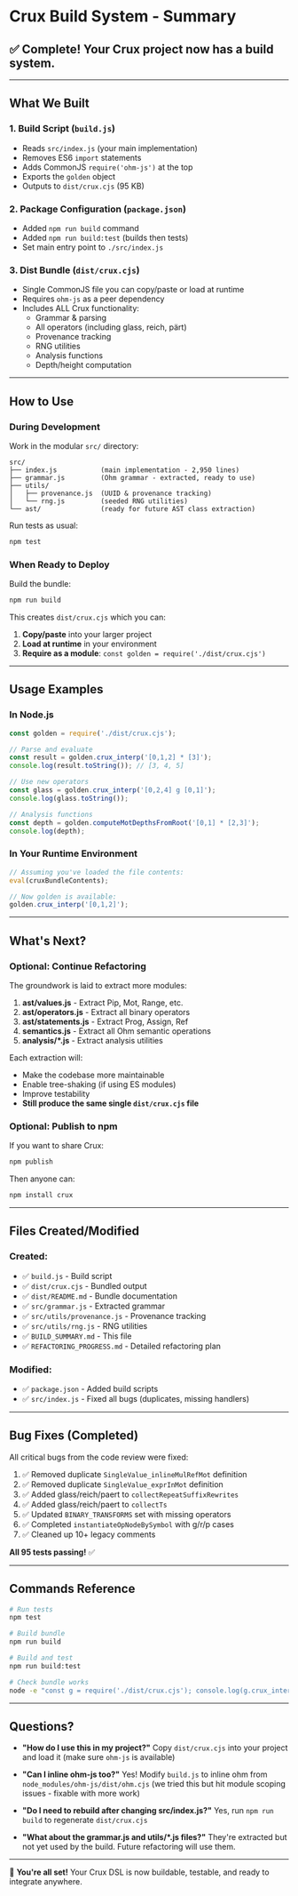 # Crux Build System - Summary

## ✅ **Complete!** Your Crux project now has a build system.

---

## What We Built

### 1. **Build Script** (`build.js`)
   - Reads `src/index.js` (your main implementation)
   - Removes ES6 `import` statements
   - Adds CommonJS `require('ohm-js')` at the top
   - Exports the `golden` object
   - Outputs to `dist/crux.cjs` (95 KB)

### 2. **Package Configuration** (`package.json`)
   - Added `npm run build` command
   - Added `npm run build:test` (builds then tests)
   - Set main entry point to `./src/index.js`

### 3. **Dist Bundle** (`dist/crux.cjs`)
   - Single CommonJS file you can copy/paste or load at runtime
   - Requires `ohm-js` as a peer dependency
   - Includes ALL Crux functionality:
     - Grammar & parsing
     - All operators (including glass, reich, pärt)
     - Provenance tracking
     - RNG utilities
     - Analysis functions
     - Depth/height computation

---

## How to Use

### During Development

Work in the modular `src/` directory:

```
src/
├── index.js           (main implementation - 2,950 lines)
├── grammar.js         (Ohm grammar - extracted, ready to use)
├── utils/
│   ├── provenance.js  (UUID & provenance tracking)
│   └── rng.js         (seeded RNG utilities)
└── ast/               (ready for future AST class extraction)
```

Run tests as usual:
```bash
npm test
```

### When Ready to Deploy

Build the bundle:
```bash
npm run build
```

This creates `dist/crux.cjs` which you can:
1. **Copy/paste** into your larger project
2. **Load at runtime** in your environment
3. **Require as a module**: `const golden = require('./dist/crux.cjs')`

---

## Usage Examples

### In Node.js

```javascript
const golden = require('./dist/crux.cjs');

// Parse and evaluate
const result = golden.crux_interp('[0,1,2] * [3]');
console.log(result.toString()); // [3, 4, 5]

// Use new operators
const glass = golden.crux_interp('[0,2,4] g [0,1]');
console.log(glass.toString());

// Analysis functions
const depth = golden.computeMotDepthsFromRoot('[0,1] * [2,3]');
console.log(depth);
```

### In Your Runtime Environment

```javascript
// Assuming you've loaded the file contents:
eval(cruxBundleContents);

// Now golden is available:
golden.crux_interp('[0,1,2]');
```

---

## What's Next?

### Optional: Continue Refactoring

The groundwork is laid to extract more modules:

1. **ast/values.js** - Extract Pip, Mot, Range, etc.
2. **ast/operators.js** - Extract all binary operators
3. **ast/statements.js** - Extract Prog, Assign, Ref
4. **semantics.js** - Extract all Ohm semantic operations
5. **analysis/*.js** - Extract analysis utilities

Each extraction will:
- Make the codebase more maintainable
- Enable tree-shaking (if using ES modules)
- Improve testability
- **Still produce the same single `dist/crux.cjs` file**

### Optional: Publish to npm

If you want to share Crux:

```bash
npm publish
```

Then anyone can:
```bash
npm install crux
```

---

## Files Created/Modified

### Created:
- ✅ `build.js` - Build script
- ✅ `dist/crux.cjs` - Bundled output
- ✅ `dist/README.md` - Bundle documentation
- ✅ `src/grammar.js` - Extracted grammar
- ✅ `src/utils/provenance.js` - Provenance tracking
- ✅ `src/utils/rng.js` - RNG utilities
- ✅ `BUILD_SUMMARY.md` - This file
- ✅ `REFACTORING_PROGRESS.md` - Detailed refactoring plan

### Modified:
- ✅ `package.json` - Added build scripts
- ✅ `src/index.js` - Fixed all bugs (duplicates, missing handlers)

---

## Bug Fixes (Completed)

All critical bugs from the code review were fixed:

1. ✅ Removed duplicate `SingleValue_inlineMulRefMot` definition
2. ✅ Removed duplicate `SingleValue_exprInMot` definition
3. ✅ Added glass/reich/paert to `collectRepeatSuffixRewrites`
4. ✅ Added glass/reich/paert to `collectTs`
5. ✅ Updated `BINARY_TRANSFORMS` set with missing operators
6. ✅ Completed `instantiateOpNodeBySymbol` with g/r/p cases
7. ✅ Cleaned up 10+ legacy comments

**All 95 tests passing!** ✅

---

## Commands Reference

```bash
# Run tests
npm test

# Build bundle
npm run build

# Build and test
npm run build:test

# Check bundle works
node -e "const g = require('./dist/crux.cjs'); console.log(g.crux_interp('[0,1,2]').toString())"
```

---

## Questions?

- **"How do I use this in my project?"**
  Copy `dist/crux.cjs` into your project and load it (make sure `ohm-js` is available)

- **"Can I inline ohm-js too?"**
  Yes! Modify `build.js` to inline ohm from `node_modules/ohm-js/dist/ohm.cjs` (we tried this but hit module scoping issues - fixable with more work)

- **"Do I need to rebuild after changing src/index.js?"**
  Yes, run `npm run build` to regenerate `dist/crux.cjs`

- **"What about the grammar.js and utils/*.js files?"**
  They're extracted but not yet used by the build. Future refactoring will use them.

---

🎉 **You're all set!** Your Crux DSL is now buildable, testable, and ready to integrate anywhere.
